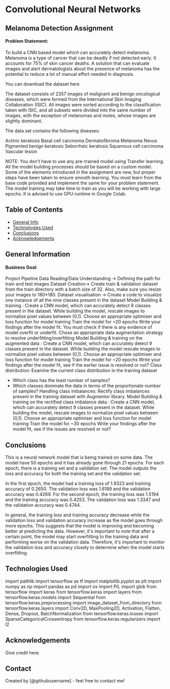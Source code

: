 # Convolutional Neural Networks
## Melanoma Detection Assignment

#### Problem Statement:

To build a CNN based model which can accurately detect melanoma. Melanoma is a type of cancer that can be deadly if not detected early. It accounts for 75% of skin cancer deaths. A solution that can evaluate images and alert dermatologists about the presence of melanoma has the potential to reduce a lot of manual effort needed in diagnosis.


You can download the dataset here


The dataset consists of 2357 images of malignant and benign oncological diseases, which were formed from the International Skin Imaging Collaboration (ISIC). All images were sorted according to the classification taken with ISIC, and all subsets were divided into the same number of images, with the exception of melanomas and moles, whose images are slightly dominant.


The data set contains the following diseases:

Actinic keratosis
Basal cell carcinoma
Dermatofibroma
Melanoma
Nevus
Pigmented benign keratosis
Seborrheic keratosis
Squamous cell carcinoma
Vascular lesion
 

NOTE:
You don't have to use any pre-trained model using Transfer learning. All the model building processes should be based on a custom model.
Some of the elements introduced in the assignment are new, but proper steps have been taken to ensure smooth learning. You must learn from the base code provided and implement the same for your problem statement.
The model training may take time to train as you will be working with large epochs. It is advised to use GPU runtime in Google Colab.
 

## Table of Contents
* [General Info](#general-information)
* [Technologies Used](#technologies-used)
* [Conclusions](#conclusions)
* [Acknowledgements](#acknowledgements)

<!-- You can include any other section that is pertinent to your problem -->

## General Information
#### Business Goal:

Project Pipeline
Data Reading/Data Understanding → Defining the path for train and test images 
Dataset Creation→ Create train & validation dataset from the train directory with a batch size of 32. Also, make sure you resize your images to 180*180.
Dataset visualisation → Create a code to visualize one instance of all the nine classes present in the dataset 
Model Building & training : 
Create a CNN model, which can accurately detect 9 classes present in the dataset. While building the model, rescale images to normalize pixel values between (0,1).
Choose an appropriate optimiser and loss function for model training
Train the model for ~20 epochs
Write your findings after the model fit. You must check if there is any evidence of model overfit or underfit.
Chose an appropriate data augmentation strategy to resolve underfitting/overfitting 
Model Building & training on the augmented data :
Create a CNN model, which can accurately detect 9 classes present in the dataset. While building the model rescale images to normalize pixel values between (0,1).
Choose an appropriate optimiser and loss function for model training
Train the model for ~20 epochs
Write your findings after the model fit, see if the earlier issue is resolved or not?
Class distribution: Examine the current class distribution in the training dataset 
- Which class has the least number of samples?
- Which classes dominate the data in terms of the proportionate number of samples?
Handling class imbalances: Rectify class imbalances present in the training dataset with Augmentor library.
Model Building & training on the rectified class imbalance data :
Create a CNN model, which can accurately detect 9 classes present in the dataset. While building the model, rescale images to normalize pixel values between (0,1).
Choose an appropriate optimiser and loss function for model training
Train the model for ~30 epochs
Write your findings after the model fit, see if the issues are resolved or not?

<!-- You don't have to answer all the questions - just the ones relevant to your project. -->

## Conclusions
This is a neural network model that is being trained on some data. The model have 50 epochs and it has already gone through 21 epochs. For each epoch, there is a training set and a validation set. The model outputs the loss and accuracy for both the training set and the validation set.

In the first epoch, the model had a training loss of 1.9323 and training accuracy of 0.2650. The validation loss was 1.6189 and the validation accuracy was 0.4269. For the second epoch, the training loss was 1.5194 and the training accuracy was 0.4253. The validation loss was 1.3347 and the validation accuracy was 0.4744.

In general, the training loss and training accuracy decrease while the validation loss and validation accuracy increase as the model goes through more epochs. This suggests that the model is improving and becoming better at predicting the data. However, it's important to note that after a certain point, the model may start overfitting to the training data and performing worse on the validation data. Therefore, it's important to monitor the validation loss and accuracy closely to determine when the model starts overfitting.


<!-- You don't have to answer all the questions - just the ones relevant to your project. -->


## Technologies Used
import pathlib
import tensorflow as tf
import matplotlib.pyplot as plt
import numpy as np
import pandas as pd
import os
import PIL
import glob
from tensorflow import keras
from tensorflow.keras import layers
from tensorflow.keras.models import Sequential
from tensorflow.keras.preprocessing import image_dataset_from_directory
from tensorflow.keras.layers import Conv2D, MaxPooling2D, Activation, Flatten, Dense, Dropout, BatchNormalization
from tensorflow.keras.losses import SparseCategoricalCrossentropy
from tensorflow.keras.regularizers import l2

<!-- As the libraries versions keep on changing, it is recommended to mention the version of library used in this project -->

## Acknowledgements
Give credit here.


## Contact
Created by [@githubusername] - feel free to contact me!


<!-- Optional -->
<!-- ## License -->
<!-- This project is open source and available under the [... License](). -->

<!-- You don't have to include all sections - just the one's relevant to your project -->